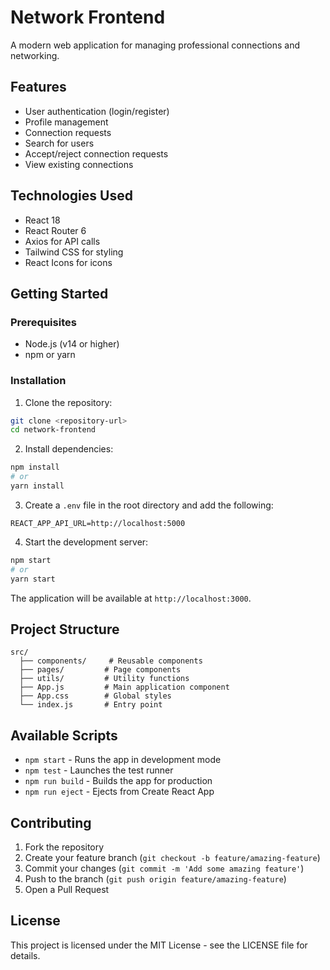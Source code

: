 # Network Frontend

A modern web application for managing professional connections and networking.

## Features

- User authentication (login/register)
- Profile management
- Connection requests
- Search for users
- Accept/reject connection requests
- View existing connections

## Technologies Used

- React 18
- React Router 6
- Axios for API calls
- Tailwind CSS for styling
- React Icons for icons

## Getting Started

### Prerequisites

- Node.js (v14 or higher)
- npm or yarn

### Installation

1. Clone the repository:
```bash
git clone <repository-url>
cd network-frontend
```

2. Install dependencies:
```bash
npm install
# or
yarn install
```

3. Create a `.env` file in the root directory and add the following:
```
REACT_APP_API_URL=http://localhost:5000
```

4. Start the development server:
```bash
npm start
# or
yarn start
```

The application will be available at `http://localhost:3000`.

## Project Structure

```
src/
  ├── components/     # Reusable components
  ├── pages/         # Page components
  ├── utils/         # Utility functions
  ├── App.js         # Main application component
  ├── App.css        # Global styles
  └── index.js       # Entry point
```

## Available Scripts

- `npm start` - Runs the app in development mode
- `npm test` - Launches the test runner
- `npm run build` - Builds the app for production
- `npm run eject` - Ejects from Create React App

## Contributing

1. Fork the repository
2. Create your feature branch (`git checkout -b feature/amazing-feature`)
3. Commit your changes (`git commit -m 'Add some amazing feature'`)
4. Push to the branch (`git push origin feature/amazing-feature`)
5. Open a Pull Request

## License

This project is licensed under the MIT License - see the LICENSE file for details.
